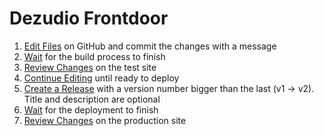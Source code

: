 # Dezudio Frontdoor

1. [Edit Files](https://github.com/Dezudio/dezudio-website/tree/main/src) on GitHub and commit the changes with a message
1. [Wait](https://github.com/Dezudio/dezudio-website/actions/workflows/build.yml) for the build process to finish
1. [Review Changes](http://test.dezudio.com) on the test site
1. [Continue Editing](https://github.com/Dezudio/dezudio-website/tree/main/src) until ready to deploy
1. [Create a Release](https://github.com/Dezudio/dezudio-website/releases/new) with a version number bigger than the last (v1 -> v2). Title and description are optional
1. [Wait](https://github.com/Dezudio/dezudio-website/actions/workflows/deploy.yml) for the deployment to finish
1. [Review Changes](https://www.dezudio.com) on the production site
